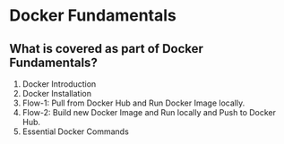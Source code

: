 # Docker Fundamentals

## What is covered as part of Docker Fundamentals?
1. Docker Introduction
2. Docker Installation
3. Flow-1: Pull from Docker Hub and Run Docker Image locally.
4. Flow-2: Build new Docker Image and Run locally and Push to Docker Hub.
5. Essential Docker Commands

